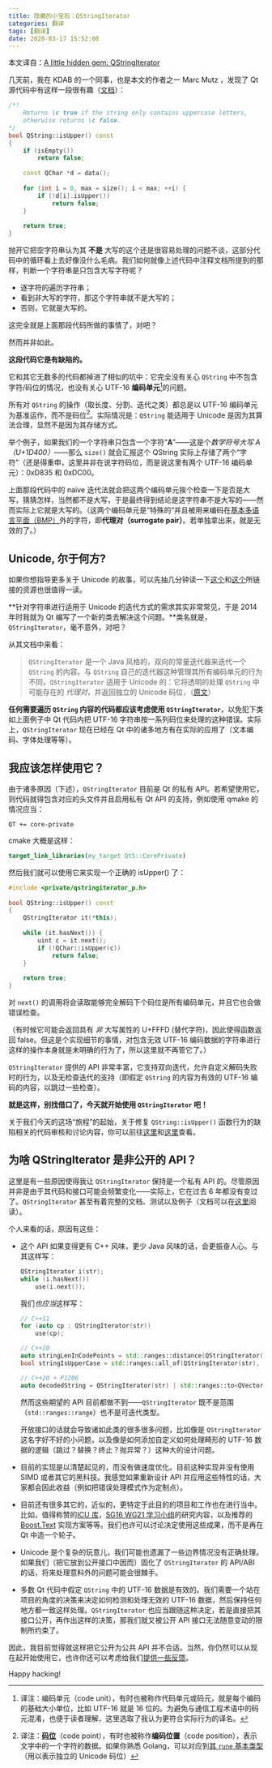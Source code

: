```yaml
---
title: 隐藏的小宝石：QStringIterator
categories: 翻译
tags: [翻译]
date: 2020-03-17 15:52:00
---
```


本文译自：[A little hidden gem: QStringIterator](https://www.kdab.com/a-little-hidden-gem-qstringiterator/)

几天前，我在 KDAB 的一个同事，也是本文的作者之一 Marc Mutz ，发现了 Qt 源代码中有这样一段很有趣（[文档](https://doc.qt.io/qt-5/qstring.html#isUpper)）：

``` cpp
/*!
    Returns \c true if the string only contains uppercase letters,
    otherwise returns \c false.
*/
bool QString::isUpper() const
{
    if (isEmpty())
        return false;
 
    const QChar *d = data();
 
    for (int i = 0, max = size(); i < max; ++i) {
        if (!d[i].isUpper())
            return false;
    }
 
    return true;
}
```

抛开它把空字符串认为其 **不是** 大写的这个还是很容易处理的问题不谈，这部分代码中的循环看上去好像没什么毛病。我们如何就像上述代码中注释文档所提到的那样，判断一个字符串是只包含大写字符呢？

 - 逐字符的遍历字符串；
 - 看到非大写的字符，那这个字符串就不是大写的；
 - 否则，它就是大写的。

这完全就是上面那段代码所做的事情了，对吧？

然而并非如此。

**这段代码它是有缺陷的。**

它和其它无数多的代码都掉进了相似的坑中：它完全没有关心 `QString` 中不包含字符/码位的情况，也没有关心 UTF-16 **编码单元**[^1]的问题。

[^1]: 译注：编码单元（code unit），有时也被称作代码单元或码元，就是每个编码的基础大小单位，比如 UTF-16 就是 16 位的。为避免与通信工程术语中的码元混淆，也便于读者理解，这里选取了我认为更符合实际行为的译名。

所有对 `QString` 的操作（取长度、分割、迭代之类）都总是以 UTF-16 编码单元为基准运作，而不是码位[^2]。实际情况是：`QString` 能适用于 Unicode 是因为其算法合理，显然不是因为其存储方式。

[^2]: 译注：[**码位**](https://en.wikipedia.org/wiki/Code_point)（code point），有时也被称作**编码位置**（code position），表示文字中的一个字符的数据。如果你熟悉 Golang，可以对应到[其 `rune` 基本类型](https://golang.org/doc/go1#rune)（用以表示独立的 Unicode 码位）

举个例子，如果我们的一个字符串只包含一个字符“𝐀”——这是个*数学符号大写 A（U+1D400）*——那么 `size()` 就会汇报这个 QString 实际上存储了两个“字符”（还是得重申，这里并非在说字符码位，而是说这里有两个 UTF-16 编码单元）：0xD835 和 0xDC00。

上面那段代码中的 naïve 迭代法就会把这两个编码单元挨个检查一下是否是大写，猜猜怎样，当然都不是大写，于是最终得到结论是这字符串不是大写的——然而实际上它就是大写的。（这两个编码单元是“特殊的”并且被用来编码在[基本多语言平面（BMP）](https://zh.wikipedia.org/wiki/Unicode%E5%AD%97%E7%AC%A6%E5%B9%B3%E9%9D%A2%E6%98%A0%E5%B0%84#%E5%9F%BA%E6%9C%AC%E5%A4%9A%E6%96%87%E7%A7%8D%E5%B9%B3%E9%9D%A2)外的字符，即**代理对（surrogate pair）**。若单独拿出来，就是无效的了。）

## Unicode, 尔于何方?

如果你想指导更多关于 Unicode 的故事，可以先抽几分钟读一下[这个](https://www.joelonsoftware.com/2003/10/08/the-absolute-minimum-every-software-developer-absolutely-positively-must-know-about-unicode-and-character-sets-no-excuses/)和[这个](http://utf8everywhere.org/)所链接的资源也很值得一读。

**针对字符串进行适用于 Unicode 的迭代方式的需求其实非常常见，于是 2014 年时我就为 Qt 编写了一个新的类去解决这个问题。**类名就是，`QStringIterator`，毫不意外，对吧？

从其文档中来看：

> `QStringIterator` 是一个 Java 风格的，双向的常量迭代器来迭代一个 `QString` 的内容。与 `QString` 自己的迭代器这种管理其所有编码单元的行为不同，`QStringIterator` 适用于 Unicode 的：它将透明的处理 `QString` 中可能存在的 *代理对*，并返回独立的 Unicode 码位，（[原文](https://github.com/qt/qtbase/blob/5.11/src/corelib/tools/qstringiterator.qdoc)）

**任何需要遍历 `QString` 内容的代码都应该考虑使用 `QStringIterator`**，以免犯下类如上面例子中 Qt 代码内把 UTF-16 字符串按一系列码位来处理的这种错误。实际上，`QStringIterator` 现在已经在 Qt 中的诸多地方有在实际的应用了（文本编码、字体处理等等）。

## 我应该怎样使用它？

由于诸多原因（下述），`QStringIterator` 目前是 Qt 的私有 API。若希望使用它，则代码就得包含对应的头文件并且启用私有 Qt API 的支持，例如使用 qmake 的情况应当：

``` qmake
QT += core-private
```

cmake 大概是这样：

``` cmake
target_link_libraries(my_target Qt5::CorePrivate)
```

然后我们就可以使用它来实现一个正确的 isUpper() 了：

``` cpp
#include <private/qstringiterator_p.h>
 
bool QString::isUpper() const
{
    QStringIterator it(*this);
  
    while (it.hasNext()) {
        uint c = it.next();
        if (!QChar::isUpper(c))
            return false;
    }
 
    return true;
}
```

对 `next()` 的调用将会读取能够完全解码下个码位是所有编码单元，并且它也会做错误检查。

（有时候它可能会返回具有 *非* 大写属性的 U+FFFD (替代字符)，因此使得函数返回 false。但这是个实现细节的事情，对包含无效 UTF-16 编码数据的字符串进行这样的操作本身就是未明确的行为了，所以这里就不再管它了。）

`QStringIterator` 提供的 API 非常丰富，它支持双向迭代，允许自定义解码失败时的行为，以及无检查迭代的支持（即假定 `QString` 的内容为有效的 UTF-16 编码的内容，以跳过一些检查）。

**就是这样，别找借口了，今天就开始使用 `QStringIterator` 吧！**

关于我们今天的这场“旅程”的起始，关于修复 `QString::isUpper()` 函数行为的缺陷相关的代码审核和讨论内容，你可以前往[这里](https://codereview.qt-project.org/c/qt/qtbase/+/284810)和[这里](https://codereview.qt-project.org/c/qt/qtbase/+/284678)查看。

## 为啥 QStringIterator 是非公开的 API？

这里是有一些原因使得我让 `QStringIterator` 保持是一个私有 API 的。尽管原因并非是由于其代码和接口可能会频繁变化——实际上，它在过去 6 年都没有变过了。`QStringIterator` 甚至有着完整的文档、测试以及例子（文档可以在[这里](https://github.com/qt/qtbase/blob/5.11/src/corelib/tools/qstringiterator.qdoc)阅读）。

个人来看的话，原因有这些：

 - 这个 API 如果变得更有 C++ 风味，更少 Java 风味的话，会更振奋人心。与其这样写：

   ``` cpp
   QStringIterator i(str);
   while (i.hasNext())
       use(i.next());
   ```

   我们*也应当*这样写：

   ``` cpp
   // C++11
   for (auto cp : QStringIterator(str))
       use(cp);

   // C++20
   auto stringLenInCodePoints = std::ranges::distance(QStringIterator(str));
   bool stringIsUpperCase = std::ranges::all_of(QStringIterator(str), &QChar::isUpper);

   // C++20 + P1206
   auto decodedString = QStringIterator(str) | std::ranges::to<QVector<uint>>;
   ```

   然而这些期望的 API 目前都做不到——`QStringIterator` 既不是范围（`std::ranges::range`）也不是可迭代类型。

   开放接口的话就会导致诸如此类的很多很多问题，比如像是 `QStringIterator` 这名字好不好的小问题，以及像是如何添加自定义如何处理畸形的 UTF-16 数据的逻辑（跳过？替换？终止？抛异常？）这种大的设计问题。
 
 - 目前的实现是以清楚起见的，而没有做速度优化。目前这种实现并没有使用 SIMD 或者其它的黑科技。我感觉如果重新设计 API 并应用这些特性的话，大家都会因此收益（例如把错误处理模式作为定制点）。
 
 - 目前还有很多其它的，近似的，更特定于此目的的项目和工作也在进行当中。比如，值得称赞的[ICU 库](http://site.icu-project.org/home)，[SG16 WG21 学习小组](https://github.com/sg16-unicode/sg16)的研究内容，以及推荐的 [Boost.Text](https://github.com/tzlaine/text) 实现方案等等。我们也许可以讨论决定使用这些成果，而不是再在 Qt 中造一个轮子。
 
 - Unicode 是个复杂的玩意儿，我们可能也遗漏了一些边界情况没有正确处理。如果我们（把它放到公开接口中因而）固化了 `QStringIterator` 的 API/ABI 的话，将来处理意料外的问题可能会很棘手。
 
 - 多数 Qt 代码中假定 `QString` 中的 UTF-16 数据是有效的。我们需要一个站在项目的角度的决策来决定如何检测和处理无效的 UTF-16 数据，然后保持任何地方都一致这样处理。`QStringIterator` 也应当跟随这种决定，若是直接把其接口公开，再作出这样的决策，那我们就又被公开 API 接口无法随意变动的限制所约束了。

因此，我目前觉得就这样把它公开为公共 API 并不合适。当然，你仍然可以从现在起开始使用它，也许你还可以考虑给我们[提供一些反馈](https://www.qt.io/contribute-to-qt)。

Happy hacking!
